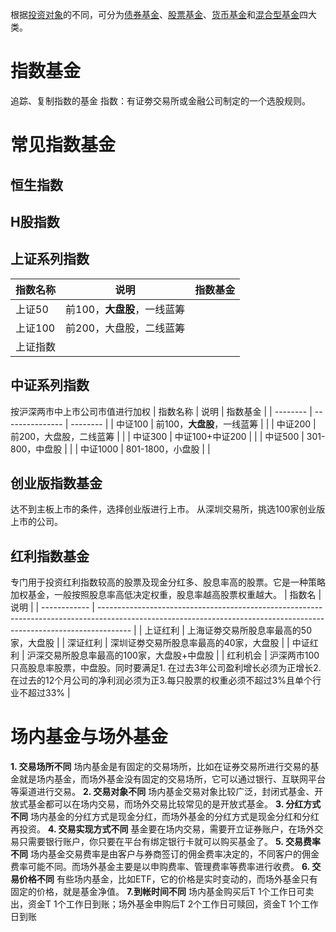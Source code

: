 根据[投资对象](https://baike.baidu.com/item/%E6%8A%95%E8%B5%84%E5%AF%B9%E8%B1%A1?fromModule=lemma_inlink)的不同，可分为[债券基金](https://baike.baidu.com/item/%E5%80%BA%E5%88%B8%E5%9F%BA%E9%87%91/261070?fromModule=lemma_inlink)、[股票基金](https://baike.baidu.com/item/%E8%82%A1%E7%A5%A8%E5%9F%BA%E9%87%91?fromModule=lemma_inlink)、[货币基金](https://baike.baidu.com/item/%E8%B4%A7%E5%B8%81%E5%9F%BA%E9%87%91/495006?fromModule=lemma_inlink)和[混合型基金](https://baike.baidu.com/item/%E6%B7%B7%E5%90%88%E5%9E%8B%E5%9F%BA%E9%87%91/9359008?fromModule=lemma_inlink)四大类。

# 指数基金
追踪、复制指数的基金
指数：有证劵交易所或金融公司制定的一个选股规则。
# 常见指数基金
## 恒生指数
## H股指数
## 上证系列指数
| 指数名称 | 说明                        | 指数基金 |
| -------- | --------------------------- | -------- |
| 上证50   | 前100，**大盘股**，一线蓝筹 |          |
| 上证100  | 前200，大盘股，二线蓝筹     |          |
| 上证指数         |                             |          |


## 中证系列指数
按沪深两市中上市公司市值进行加权
| 指数名称 | 说明            | 指数基金 |
| -------- | --------------- | -------- |
| 中证100  | 前100，**大盘股**，一线蓝筹           |          |
| 中证200  | 前200，大盘股，二线蓝筹           |          |
| 中证300  | 中证100+中证200 |          |
| 中证500  | 301-800，中盘股       |          |
| 中证1000 | 801-1800，小盘股        |          |

## 创业版指数基金
达不到主板上市的条件，选择创业版进行上市。
从深圳交易所，挑选100家创业版上市的公司。


## 红利指数基金
专门用于投资红利指数较高的股票及现金分红多、股息率高的股票。它是一种策略加权基金，一般按照股息率高低决定权重，股息率越高股票权重越大。
| 指数名       | 说明                                                                                                                                                                 |
| ------------ | -------------------------------------------------------------------------------------------------------------------------------------------------------------------- |
| 上证红利 | 上海证劵交易所股息率最高的50家，大盘股                                                                                                                               |
| 深证红利 | 深圳证劵交易所股息率最高的40家，大盘股                                                                                                                               |
| 中证红利 | 沪深交易所股息率最高的100家，大盘股+中盘股                                                                                                                           |
| 红利机会 | 沪深两市100只高股息率股票，中盘股。同时要满足1. 在过去3年公司盈利增长必须为正增长2.在过去的12个月公司的净利润必须为正3.每只股票的权重必须不超过3%且单个行业不超过33% |


# 场内基金与场外基金
**1. 交易场所不同**
场内基金是有固定的交易场所，比如在证券交易所进行交易的基金就是场内基金，而场外基金没有固定的交易场所，它可以通过银行、互联网平台等渠道进行交易。
**2. 交易对象不同**
场内基金交易对象比较广泛，封闭式基金、开放式基金都可以在场内交易，而场外交易比较常见的是开放式基金。
**3. 分红方式不同**
场内基金的分红方式是现金分红，而场外基金的分红方式是现金分红和分红再投资。
**4. 交易实现方式不同**
基金要在场内交易，需要开立证券账户，在场外交易只需要银行账户，你只要在平台有绑定银行卡就可以购买基金了。
**5. 交易费率不同**
场内基金交易费率是由客户与券商签订的佣金费率决定的，不同客户的佣金费率可能不同。而场外基金主要是以申购费率、管理费率等费率进行收费。
**6. 交易价格不同**
有些场内基金，比如ETF，它的价格是实时变动的，而场外基金只有固定的价格，就是基金净值。
**7.到帐时间不同**
场内基金购买后T 1个工作日可卖出，资金T 1个工作日到账；场外基金申购后T 2个工作日可赎回，资金T 1个工作日到账